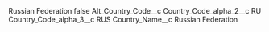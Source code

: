 <?xml version="1.0" encoding="UTF-8"?>
<CustomMetadata xmlns="http://soap.sforce.com/2006/04/metadata" xmlns:xsi="http://www.w3.org/2001/XMLSchema-instance" xmlns:xsd="http://www.w3.org/2001/XMLSchema">
    <label>Russian Federation</label>
    <protected>false</protected>
    <values>
        <field>Alt_Country_Code__c</field>
        <value xsi:nil="true"/>
    </values>
    <values>
        <field>Country_Code_alpha_2__c</field>
        <value xsi:type="xsd:string">RU</value>
    </values>
    <values>
        <field>Country_Code_alpha_3__c</field>
        <value xsi:type="xsd:string">RUS</value>
    </values>
    <values>
        <field>Country_Name__c</field>
        <value xsi:type="xsd:string">Russian Federation</value>
    </values>
</CustomMetadata>
